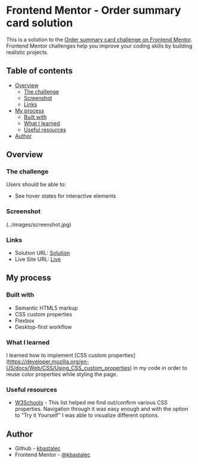 # Frontend Mentor - Order summary card solution

This is a solution to the [Order summary card challenge on Frontend Mentor](https://www.frontendmentor.io/challenges/order-summary-component-QlPmajDUj). Frontend Mentor challenges help you improve your coding skills by building realistic projects.

## Table of contents

- [Overview](#overview)
  - [The challenge](#the-challenge)
  - [Screenshot](#screenshot)
  - [Links](#links)
- [My process](#my-process)
  - [Built with](#built-with)
  - [What I learned](#what-i-learned)
  - [Useful resources](#useful-resources)
- [Author](#author)

## Overview

### The challenge

Users should be able to:

- See hover states for interactive elements

### Screenshot

(../images/screenshot.jpg)

### Links

- Solution URL: [Solution](https://github.com/kbastalec/order-summary-component)
- Live Site URL: [Live](https://kbastalec.github.io/order-summary-component/)

## My process

### Built with

- Semantic HTML5 markup
- CSS custom properties
- Flexbox
- Desktop-first workflow

### What I learned

I learned how to implement [CSS custom properties] (https://developer.mozilla.org/en-US/docs/Web/CSS/Using_CSS_custom_properties) in my code in order to reuse color properties while styling the page.

### Useful resources

- [W3Schools](https://www.w3schools.com/cssref/) - This list helped me find out/confirm various CSS properties. Navigation through it was easy enough and with the option to "Try it Yourself" I was able to visualize different options.

## Author

- Github - [kbastalec](https://github.com/kbastalec)
- Frontend Mentor - [@kbastalec](https://www.frontendmentor.io/profile/kbastalec)
